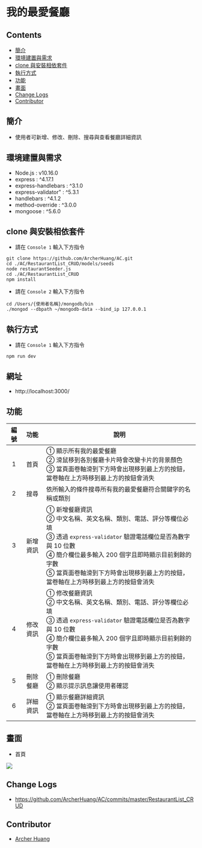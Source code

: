 # 我的最愛餐廳

## Contents
- [簡介](#簡介)
- [環境建置與需求](#環境建置與需求)
- [clone 與安裝相依套件](#clone-與安裝相依套件)
- [執行方式](#執行方式)
- [功能](#功能)
- [畫面](#畫面)
- [Change Logs](#change-logs)
- [Contributor](#contributor)

## 簡介
* 使用者可新增、修改、刪除、搜尋與查看餐廳詳細資訊

## 環境建置與需求
* Node.js : v10.16.0
* express : ^4.17.1
* express-handlebars : ^3.1.0
* express-validator" : ^5.3.1
* handlebars : ^4.1.2
* method-override : ^3.0.0
* mongoose : ^5.6.0

## clone 與安裝相依套件
* 請在 `Console 1` 輸入下方指令
```
git clone https://github.com/ArcherHuang/AC.git
cd ./AC/RestaurantList_CRUD/models/seeds
node restaurantSeeder.js
cd ./AC/RestaurantList_CRUD
npm install
```

* 請在 `Console 2` 輸入下方指令
```
cd /Users/{使用者名稱}/mongodb/bin
./mongod --dbpath ~/mongodb-data --bind_ip 127.0.0.1
```

## 執行方式
* 請在 `Console 1` 輸入下方指令
```
npm run dev
```

## 網址

* http://localhost:3000/

## 功能

| 編號 | 功能 | 說明  |
|:---:|:---:|---|
| 1 | 首頁 | ① 顯示所有我的最愛餐廳 <br> ② 滑鼠移到各別餐廳卡片時會改變卡片的背景顏色 <br> ③  當頁面卷軸滑到下方時會出現移到最上方的按鈕，當卷軸在上方時移到最上方的按鈕會消失 |
| 2 | 搜尋 | 依所輸入的條件搜尋所有我的最愛餐廳符合關鍵字的名稱或類別 |
| 3 | 新增資訊 | ① 新增餐廳資訊 <br> ② 中文名稱、英文名稱、類別、電話、評分等欄位必填 <br> ③ 透過 `express-validator` 驗證電話欄位是否為數字與 10 位數 <br> ④ 簡介欄位最多輸入 200 個字且即時顯示目前剩餘的字數 <br> ⑤ 當頁面卷軸滑到下方時會出現移到最上方的按鈕，當卷軸在上方時移到最上方的按鈕會消失 |
| 4 | 修改資訊 | ① 修改餐廳資訊 <br> ② 中文名稱、英文名稱、類別、電話、評分等欄位必填 <br> ③ 透過 `express-validator` 驗證電話欄位是否為數字與 10 位數 <br> ④ 簡介欄位最多輸入 200 個字且即時顯示目前剩餘的字數 <br> ⑤ 當頁面卷軸滑到下方時會出現移到最上方的按鈕，當卷軸在上方時移到最上方的按鈕會消失 |
| 5 | 刪除餐廳 | ① 刪除餐廳 <br> ② 顯示提示訊息讓使用者確認 |
| 6 | 詳細資訊 | ① 顯示餐廳詳細資訊 <br> ② 當頁面卷軸滑到下方時會出現移到最上方的按鈕，當卷軸在上方時移到最上方的按鈕會消失 |

## 畫面

* 首頁

![](https://oranwind.s3.amazonaws.com/2019/Jun/6__20_2019_11_44_47-1561002403607.gif)

## Change Logs

* https://github.com/ArcherHuang/AC/commits/master/RestaurantList_CRUD

## Contributor
* [Archer Huang](https://github.com/archerhuang)
